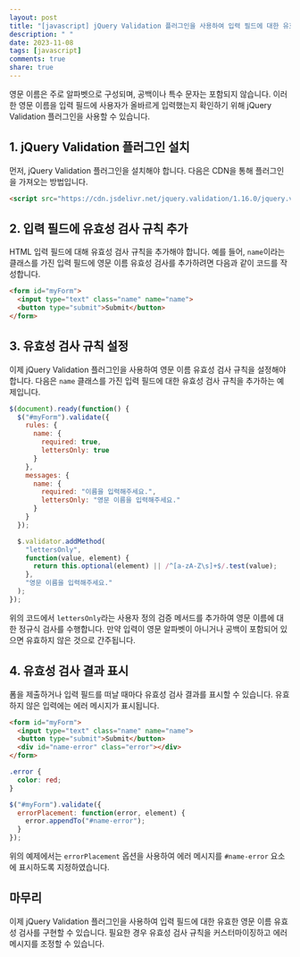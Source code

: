 ```yaml
---
layout: post
title: "[javascript] jQuery Validation 플러그인을 사용하여 입력 필드에 대한 유효한 영문 이름 유효성 검사하기"
description: " "
date: 2023-11-08
tags: [javascript]
comments: true
share: true
---
```


영문 이름은 주로 알파벳으로 구성되며, 공백이나 특수 문자는 포함되지 않습니다. 이러한 영문 이름을 입력 필드에 사용자가 올바르게 입력했는지 확인하기 위해 jQuery Validation 플러그인을 사용할 수 있습니다. 

## 1. jQuery Validation 플러그인 설치

먼저, jQuery Validation 플러그인을 설치해야 합니다. 다음은 CDN을 통해 플러그인을 가져오는 방법입니다.

```html
<script src="https://cdn.jsdelivr.net/jquery.validation/1.16.0/jquery.validate.min.js"></script>
```

## 2. 입력 필드에 유효성 검사 규칙 추가

HTML 입력 필드에 대해 유효성 검사 규칙을 추가해야 합니다. 예를 들어, `name`이라는 클래스를 가진 입력 필드에 영문 이름 유효성 검사를 추가하려면 다음과 같이 코드를 작성합니다.

```html
<form id="myForm">
  <input type="text" class="name" name="name">
  <button type="submit">Submit</button>
</form>
```

## 3. 유효성 검사 규칙 설정

이제 jQuery Validation 플러그인을 사용하여 영문 이름 유효성 검사 규칙을 설정해야 합니다. 다음은 `name` 클래스를 가진 입력 필드에 대한 유효성 검사 규칙을 추가하는 예제입니다.

```javascript
$(document).ready(function() {
  $("#myForm").validate({
    rules: {
      name: {
        required: true,
        lettersOnly: true
      }
    },
    messages: {
      name: {
        required: "이름을 입력해주세요.",
        lettersOnly: "영문 이름을 입력해주세요."
      }
    }
  });

  $.validator.addMethod(
    "lettersOnly",
    function(value, element) {
      return this.optional(element) || /^[a-zA-Z\s]+$/.test(value);
    },
    "영문 이름을 입력해주세요."
  );
});
```

위의 코드에서 `lettersOnly`라는 사용자 정의 검증 메서드를 추가하여 영문 이름에 대한 정규식 검사를 수행합니다. 만약 입력이 영문 알파벳이 아니거나 공백이 포함되어 있으면 유효하지 않은 것으로 간주됩니다.

## 4. 유효성 검사 결과 표시

폼을 제출하거나 입력 필드를 떠날 때마다 유효성 검사 결과를 표시할 수 있습니다. 유효하지 않은 입력에는 에러 메시지가 표시됩니다.

```html
<form id="myForm">
  <input type="text" class="name" name="name">
  <button type="submit">Submit</button>
  <div id="name-error" class="error"></div>
</form>
```

```css
.error {
  color: red;
}
```

```javascript
$("#myForm").validate({
  errorPlacement: function(error, element) {
    error.appendTo("#name-error");
  }
});
```

위의 예제에서는 `errorPlacement` 옵션을 사용하여 에러 메시지를 `#name-error` 요소에 표시하도록 지정하였습니다.

## 마무리

이제 jQuery Validation 플러그인을 사용하여 입력 필드에 대한 유효한 영문 이름 유효성 검사를 구현할 수 있습니다. 필요한 경우 유효성 검사 규칙을 커스터마이징하고 에러 메시지를 조정할 수 있습니다.